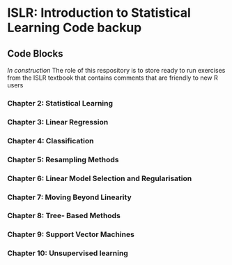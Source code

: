 # ISLR: Introduction to Statistical Learning Code backup

## <b> Code Blocks </b>
*In construction*
The role of this respository is to store ready to run exercises from the ISLR textbook 
that contains comments that are friendly to new R users

### Chapter 2: Statistical Learning

### Chapter 3: Linear Regression 

### Chapter 4: Classification

### Chapter 5: Resampling Methods

### Chapter 6: Linear Model Selection and Regularisation

### Chapter 7: Moving Beyond Linearity

### Chapter 8: Tree- Based Methods

### Chapter 9: Support Vector Machines

### Chapter 10: Unsupervised learning

